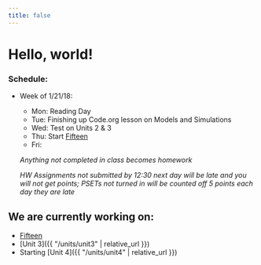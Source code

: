 ```yaml
---
title: false
---
```


# Hello, world!

### Schedule:

- Week of 1/21/18:
  - Mon: Reading Day
  - Tue: Finishing up Code.org lesson on Models and Simulations
  - Wed: Test on Units 2 & 3
  - Thu: Start [Fifteen](http://docs.cs50.net/2018/ap/problems/fifteen/fifteen.html)
  - Fri:

  *Anything not completed in class becomes homework*

  *HW Assignments not submitted by 12:30 next day will be late and you will not get points; PSETs not turned in will be counted off 5 points each day they are late*


## We are currently working on:
* [Fifteen](http://docs.cs50.net/2018/ap/problems/fifteen/fifteen.html)
* [Unit 3]({{ "/units/unit3" | relative_url }})
* Starting [Unit 4]({{ "/units/unit4" | relative_url }})


<!--
This is CS50 AP, Harvard University's introduction to the intellectual enterprises of computer science and the art of programming for students in high school, which satisfies the College Board's new AP CS Principles curriculum framework.
-->
<!--
<iframe src="https://www.youtube.com/embed/tZxLMIk_SaY?playlist=GAB6Gm7pTTA"></iframe>
-->
